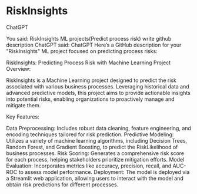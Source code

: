 # RiskInsights
ChatGPT

You said:
RiskInsights ML projects(Predict process risk) write github description
ChatGPT said:
ChatGPT
Here’s a GitHub description for your "RiskInsights" ML project focused on predicting process risks:

RiskInsights: Predicting Process Risk with Machine Learning
Project Overview:

RiskInsights is a Machine Learning project designed to predict the risk associated with various business processes. Leveraging historical data and advanced predictive models, this project aims to provide actionable insights into potential risks, enabling organizations to proactively manage and mitigate them.

Key Features:

Data Preprocessing: Includes robust data cleaning, feature engineering, and encoding techniques tailored for risk prediction.
Predictive Modeling: Utilizes a variety of machine learning algorithms, including Decision Trees, Random Forest, and Gradient Boosting, to predict the RiskLikelihood of business processes.
Risk Scoring: Generates a comprehensive risk score for each process, helping stakeholders prioritize mitigation efforts.
Model Evaluation: Incorporates metrics like accuracy, precision, recall, and AUC-ROC to assess model performance.
Deployment: The model is deployed via a Streamlit web application, allowing users to interact with the model and obtain risk predictions for different processes.
